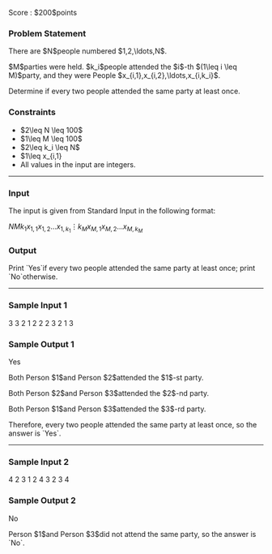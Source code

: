 
<div>

<span>

<span>

<p>
Score : $200$points
</p>

<div>

<section>

### **Problem Statement**

<p>
There are $N$people numbered $1,2,\ldots,N$.
</p>

<p>
$M$parties were held.  $k_i$people attended the $i$-th $(1\leq i \leq M)$party, and they were People $x_{i,1},x_{i,2},\ldots,x_{i,k_i}$.
</p>

<p>
Determine if every two people attended the same party at least once.
</p>

</section>

</div>

<div>

<section>

### **Constraints**

<ul>

<li>
$2\leq N \leq 100$
</li>

<li>
$1\leq M \leq 100$
</li>

<li>
$2\leq k_i \leq N$
</li>

<li>
$1\leq x_{i,1}<x_{i,2}<\ldots < x_{i,k_i}\leq N$
</li>

<li>
All values in the input are integers.
</li>

</ul>

</section>

</div>

---

<div>

<div>

<section>

### **Input**

<p>
The input is given from Standard Input in the following format:
</p>

<div>

$N$$M$$k_1$$x_{1,1}$$x_{1,2}$$\ldots$$x_{1,k_1}$$\vdots$$k_M$$x_{M,1}$$x_{M,2}$$\ldots$$x_{M,k_M}$
</div>

</section>

</div>

<div>

<section>

### **Output**

<p>
Print `Yes`if every two people attended the same party at least once; print `No`otherwise.
</p>

</section>

</div>

</div>

---

<div>

<section>

### **Sample Input 1**

<div>

3 3
2 1 2
2 2 3
2 1 3

</div>

</section>

</div>

<div>

<section>

### **Sample Output 1**

<div>

Yes

</div>

<p>
Both Person $1$and Person $2$attended the $1$-st party.
</p>

<p>
Both Person $2$and Person $3$attended the $2$-nd party.
</p>

<p>
Both Person $1$and Person $3$attended the $3$-rd party.
</p>

<p>
Therefore, every two people attended the same party at least once, so the answer is `Yes`.
</p>

</section>

</div>

---

<div>

<section>

### **Sample Input 2**

<div>

4 2
3 1 2 4
3 2 3 4

</div>

</section>

</div>

<div>

<section>

### **Sample Output 2**

<div>

No

</div>

<p>
Person $1$and Person $3$did not attend the same party, so the answer is `No`.
</p>

</section>

</div>

</span>

</span>

</div>
